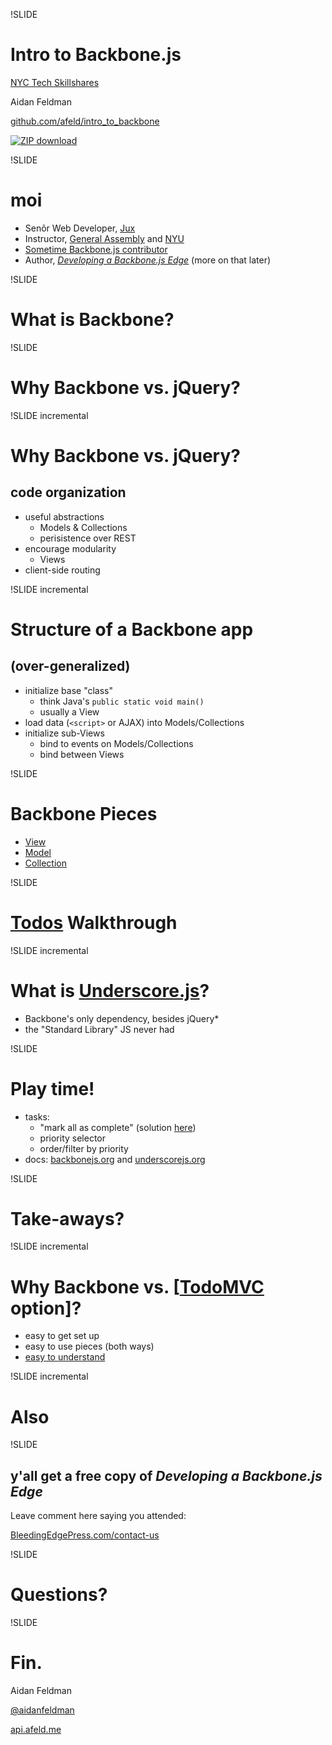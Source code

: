 !SLIDE

# Intro to Backbone.js

[NYC Tech Skillshares](http://www.meetup.com/NYC-Tech-Skillshares/events/105257562/)

Aidan Feldman

[github.com/afeld/intro\_to\_backbone](https://github.com/afeld/intro_to_backbone)

[![ZIP download](zip.png)](https://github.com/afeld/intro_to_backbone/archive/master.zip)

!SLIDE

# moi

* Senõr Web Developer, [Jux](https://jux.com)
* Instructor, [General Assembly](https://generalassemb.ly/) and [NYU](http://scps.nyu.edu/content/scps/faculty/faculty-profile.html?id=14293)
* [Sometime Backbone.js contributor](https://github.com/documentcloud/backbone/contributors)
* Author, *[Developing a Backbone.js Edge](http://bleedingedgepress.com/our-books/)* (more on that later)

!SLIDE

# What is Backbone?

!SLIDE

# Why Backbone vs. jQuery?

!SLIDE incremental

# Why Backbone vs. jQuery?

## code organization

* useful abstractions
    * Models & Collections
    * perisistence over REST
* encourage modularity
    * Views
* client-side routing

!SLIDE incremental

# Structure of a Backbone app

## (over-generalized)

* initialize base "class"
    * think Java's `public static void main()`
    * usually a View
* load data (`<script>` or AJAX) into Models/Collections
* initialize sub-Views
    * bind to events on Models/Collections
    * bind between Views

!SLIDE

# Backbone Pieces

* [View](http://backbonejs.org/#View)
* [Model](http://backbonejs.org/#Model)
* [Collection](http://backbonejs.org/#Collection)

!SLIDE

# [Todos](https://github.com/afeld/intro_to_backbone/tree/master/todos) Walkthrough

!SLIDE incremental

# What is [Underscore.js](http://underscorejs.org/)?

* Backbone's only dependency, besides jQuery\*
* the "Standard Library" JS never had

!SLIDE

# Play time!

* tasks:
    * "mark all as complete" (solution [here](https://github.com/documentcloud/backbone/tree/0.9.10/examples/todos))
    * priority selector
    * order/filter by priority
* docs: [backbonejs.org](http://backbonejs.org/) and [underscorejs.org](http://underscorejs.org/)

!SLIDE

# Take-aways?

!SLIDE incremental

# Why Backbone vs. [[TodoMVC](http://addyosmani.github.com/todomvc/) option]?

* easy to get set up
* easy to use pieces (both ways)
* [easy to understand](http://backbonejs.org/docs/backbone.html)

!SLIDE incremental

# Also

!SLIDE

## y'all get a free copy of *Developing a Backbone.js Edge*

Leave comment here saying you attended:

[BleedingEdgePress.com/contact-us](http://bleedingedgepress.com/contact-us/)

!SLIDE

# Questions?

!SLIDE

# Fin.

Aidan Feldman

[@aidanfeldman](https://twitter.com/aidanfeldman)

[api.afeld.me](http://api.afeld.me)
